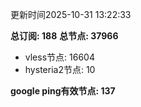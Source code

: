 更新时间2025-10-31 13:22:33

**总订阅: 188**
**总节点: 37966**
- vless节点: 16604
- hysteria2节点: 10

**google ping有效节点: 137**
